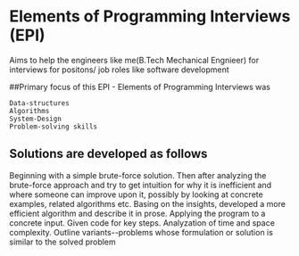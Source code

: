 # Elements of Programming Interviews (EPI)

Aims to help the engineers like me(B.Tech Mechanical Engnieer) for interviews for positons/ job roles like software development

##Primary focus of this EPI - Elements of Programming Interviews was
```
Data-structures
Algorithms
System-Design 
Problem-solving skills
```
## Solutions are developed as follows

Beginning with a simple brute-force solution.
Then after analyzing the brute-force approach and try to get intuition for why it is inefficient and where someone can improve upon it, possibly by looking at concrete examples, related algorithms etc.
Basing on the insights, developed a more efficient algorithm and describe it in prose.
Applying the program to a concrete input.
Given code for key steps.
Analyzation of time and space complexity.
Outline variants--problems whose formulation or solution is similar to the solved problem

